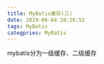 ```yaml
---
title: MyBatis缓存(三)
date: 2019-06-04 20:28:52
tags: MyBatis
categpries: MyBatis
---
```

mybatis分为一级缓存、二级缓存

<!-- more -->